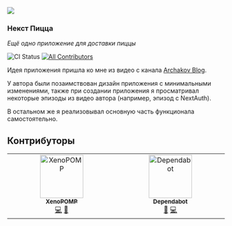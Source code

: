 <img src="https://github.com/user-attachments/assets/48540e2b-bf3d-4343-933e-863ab399bfef" />

### Некст Пицца

_Ещё одно приложение для доставки пиццы_

<p>
<img alt="CI Status" src="https://img.shields.io/github/actions/workflow/status/XenoPOMP/nekst-pizza/ci.yml?logo=github&logoColor=%23fff&label=CI&style=flat-square" />
<a href="#contributors">
<img alt="All Contributors" src="https://img.shields.io/github/all-contributors/XenoPOMP/nekst-pizza?color=ee8449&style=flat-square">
</a>
</p>

Идея приложения пришла ко мне из видео с канала [Archakov Blog](https://www.youtube.com/watch?v=GUwizGbY4cc).

У автора были позаимствован дизайн приложения с минимальными изменениями, также при создании приложения я просматривал некоторые эпизоды из видео автора (например, эпизод с NextAuth).

В остальном же я реализовывал основную часть функционала самостоятельно.

## Контрибуторы

<!-- ALL-CONTRIBUTORS-LIST:START - Do not remove or modify this section -->
<!-- prettier-ignore-start -->
<!-- markdownlint-disable -->
<table>
  <tbody>
    <tr>
      <td align="center" valign="top" width="14.28%"><a href="https://github.com/XenoPOMP"><img src="https://avatars.githubusercontent.com/u/101574433?v=4?s=100" width="100px;" alt="XenoPOMP"/><br /><sub><b>XenoPOMP</b></sub></a><br /><a href="https://github.com/XenoPOMP/next-template/commits?author=XenoPOMP" title="Code">💻</a> <a href="https://github.com/XenoPOMP/next-template/commits?author=XenoPOMP" title="Documentation">📖</a></td>
      <td align="center" valign="top" width="14.28%"><a href="https://github.com/features/security"><img src="https://avatars.githubusercontent.com/u/27347476?v=4?s=100" width="100px;" alt="Dependabot"/><br /><sub><b>Dependabot</b></sub></a><br /><a href="#tool-dependabot" title="Tools">🔧</a> <a href="https://github.com/XenoPOMP/next-template/commits?author=dependabot" title="Code">💻</a></td>
    </tr>
  </tbody>
</table>

<!-- markdownlint-restore -->
<!-- prettier-ignore-end -->

<!-- ALL-CONTRIBUTORS-LIST:END -->
<!-- prettier-ignore-start -->
<!-- markdownlint-disable -->

<!-- markdownlint-restore -->
<!-- prettier-ignore-end -->

<!-- ALL-CONTRIBUTORS-LIST:END -->
